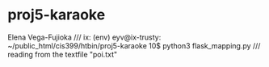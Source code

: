 # proj5-karaoke
Elena Vega-Fujioka ///
  ix: (env) eyv@ix-trusty: ~/public_html/cis399/htbin/proj5-karaoke 10$ python3 flask_mapping.py
///  reading from the textfile "poi.txt" 
